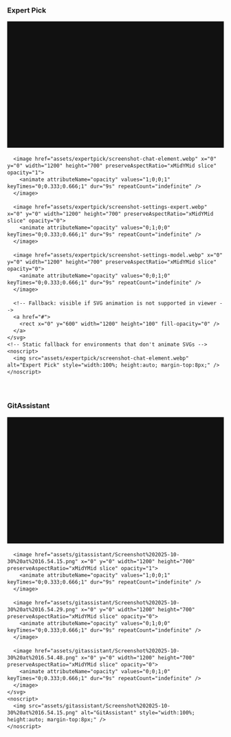 <div style="display:flex; gap:24px; align-items:flex-start; flex-wrap:wrap;">
  <!-- Expert Pick carousel -->
  <div style="flex:1; min-width:300px;">
    <h3>Expert Pick</h3>
    <svg width="100%" viewBox="0 0 1200 700" xmlns="http://www.w3.org/2000/svg" preserveAspectRatio="xMidYMid slice" role="img" aria-label="Expert Pick slideshow">
      <rect width="100%" height="100%" fill="#111" />

      <image href="assets/expertpick/screenshot-chat-element.webp" x="0" y="0" width="1200" height="700" preserveAspectRatio="xMidYMid slice" opacity="1">
        <animate attributeName="opacity" values="1;0;0;1" keyTimes="0;0.333;0.666;1" dur="9s" repeatCount="indefinite" />
      </image>

      <image href="assets/expertpick/screenshot-settings-expert.webp" x="0" y="0" width="1200" height="700" preserveAspectRatio="xMidYMid slice" opacity="0">
        <animate attributeName="opacity" values="0;1;0;0" keyTimes="0;0.333;0.666;1" dur="9s" repeatCount="indefinite" />
      </image>

      <image href="assets/expertpick/screenshot-settings-model.webp" x="0" y="0" width="1200" height="700" preserveAspectRatio="xMidYMid slice" opacity="0">
        <animate attributeName="opacity" values="0;0;1;0" keyTimes="0;0.333;0.666;1" dur="9s" repeatCount="indefinite" />
      </image>

      <!-- Fallback: visible if SVG animation is not supported in viewer -->
      <a href="#">
        <rect x="0" y="600" width="1200" height="100" fill-opacity="0" />
      </a>
    </svg>
    <!-- Static fallback for environments that don't animate SVGs -->
    <noscript>
      <img src="assets/expertpick/screenshot-chat-element.webp" alt="Expert Pick" style="width:100%; height:auto; margin-top:8px;" />
    </noscript>
  </div>

  <!-- GitAssistant carousel -->
  <div style="flex:1; min-width:300px;">
    <h3>GitAssistant</h3>
    <svg width="100%" viewBox="0 0 1200 700" xmlns="http://www.w3.org/2000/svg" preserveAspectRatio="xMidYMid slice" role="img" aria-label="GitAssistant slideshow">
      <rect width="100%" height="100%" fill="#111" />

      <image href="assets/gitassistant/Screenshot%202025-10-30%20at%2016.54.15.png" x="0" y="0" width="1200" height="700" preserveAspectRatio="xMidYMid slice" opacity="1">
        <animate attributeName="opacity" values="1;0;0;1" keyTimes="0;0.333;0.666;1" dur="9s" repeatCount="indefinite" />
      </image>

      <image href="assets/gitassistant/Screenshot%202025-10-30%20at%2016.54.29.png" x="0" y="0" width="1200" height="700" preserveAspectRatio="xMidYMid slice" opacity="0">
        <animate attributeName="opacity" values="0;1;0;0" keyTimes="0;0.333;0.666;1" dur="9s" repeatCount="indefinite" />
      </image>

      <image href="assets/gitassistant/Screenshot%202025-10-30%20at%2016.54.48.png" x="0" y="0" width="1200" height="700" preserveAspectRatio="xMidYMid slice" opacity="0">
        <animate attributeName="opacity" values="0;0;1;0" keyTimes="0;0.333;0.666;1" dur="9s" repeatCount="indefinite" />
      </image>
    </svg>
    <noscript>
      <img src="assets/gitassistant/Screenshot%202025-10-30%20at%2016.54.15.png" alt="GitAssistant" style="width:100%; height:auto; margin-top:8px;" />
    </noscript>
  </div>
</div>
